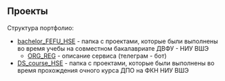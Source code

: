 ## Проекты
Структура портфолио:
* [bachelor_FEFU_HSE](https://github.com/maxzhrvl/projects/tree/main/bachelor_FEFU_HSE) - папка с проектами, которые были выполнены во время учебы на совместном бакалавриате ДВФУ - НИУ ВШЭ
  * [ORG_REG](https://github.com/maxzhrvl/projects/tree/main/bachelor_FEFU_HSE/ORG_REG) - описание сервиса (телеграм - бот)
* [DS_course_HSE](https://github.com/maxzhrvl/projects/tree/main/DS_course_HSE) - папка с проектами, которые были выполнены во время прохождения очного курса ДПО на ФКН НИУ ВШЭ

